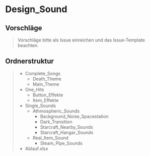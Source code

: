 # Design_Sound

## Vorschläge

>Vorschläge bitte als Issue einreichen und das Issue-Template beachten.

## Ordnerstruktur
>
>+ Complete_Songs
>	+ Death_Theme
>	+ Main_Theme
>+ One_Hits
>	+ Button_Effekte
>	+ Item_Effekte
>+ Single_Sounds
>	+ Athmospheric_Sounds
>		+ Background_Noise_Spacestation
>		+ Dark_Transition
>		+ Starcraft_Nearby_Sounds
>		+ Starcraft_Hangar_Sounds
>	+ Real_Item_Sound
>		+ Steam_Pipe_Sounds
>+ Ablauf.xlsx
>
